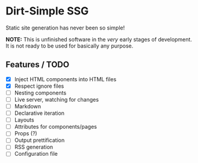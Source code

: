 # Dirt-Simple SSG

Static site generation has never been so simple!

**NOTE:** This is unfinished software in the *very* early stages of development. It is not ready to be used for basically any purpose.

## Features / TODO
- [x] Inject HTML components into HTML files
- [x] Respect ignore files
- [ ] Nesting components
- [ ] Live server, watching for changes
- [ ] Markdown
- [ ] Declarative iteration
- [ ] Layouts
- [ ] Attributes for components/pages
- [ ] Props (?)
- [ ] Output prettification
- [ ] RSS generation
- [ ] Configuration file

